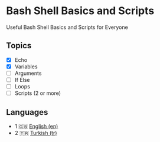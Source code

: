 # Bash Shell Basics and Scripts

Useful Bash Shell Basics and Scripts for Everyone

## Topics
- [x] Echo
- [x] Variables
- [ ] Arguments
- [ ] If Else
- [ ] Loops
- [ ] Scripts (2 or more)

## Languages
- 1 🇬🇧 [English (en)](https://github.com/mertssmnoglu/shell-practices/tree/master/en)
- 2 🇹🇷 [Turkish (tr)](https://github.com/mertssmnoglu/shell-practices/tree/master/tr)